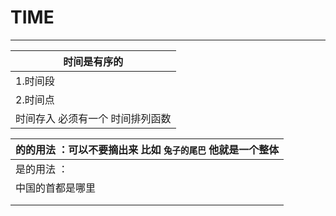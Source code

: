 # TIME

------

| 时间是有序的                     |
| -------------------------------- |
| 1.时间段                         |
| 2.时间点                         |
| 时间存入 必须有一个 时间排列函数 |

| 的的用法 ：可以不要摘出来 比如 `兔子的尾巴` 他就是一个整体 |
| ---------------------------------------------------------- |
| 是的用法 ：                                                |
| 中国的首都是哪里                                           |
|                                                            |
|                                                            |




